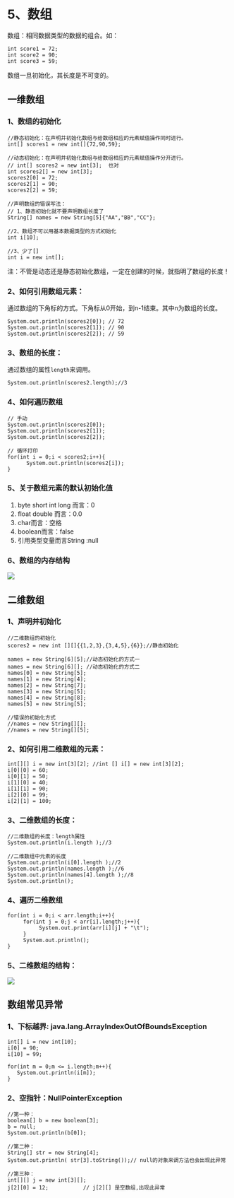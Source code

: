 # 5、数组

数组：相同数据类型的数据的组合。如： 

```
int score1 = 72;
int score2 = 90;
int score3 = 59;
```
数组一旦初始化，其长度是不可变的。

## 一维数组
### 1、数组的初始化

```
//静态初始化：在声明并初始化数组与给数组相应的元素赋值操作同时进行。
int[] scores1 = new int[]{72,90,59};       

//动态初始化：在声明并初始化数组与给数组相应的元素赋值操作分开进行。
// int[] scores2 = new int[3];  也对
int scores2[] = new int[3];                      
scores2[0] = 72;
scores2[1] = 90;
scores2[2] = 59;

//声明数组的错误写法：
// 1、静态初始化就不要声明数组长度了
String[] names = new String[5]{"AA","BB","CC"};   

//2、数组不可以用基本数据类型的方式初始化
int i[10];       

//3、少了[]
int i = new int[];
```
注：不管是动态还是静态初始化数组，一定在创建的时候，就指明了数组的长度！


### 2、如何引用数组元素：
通过数组的下角标的方式。下角标从0开始，到n-1结束。其中n为数组的长度。

```
System.out.println(scores2[0]); // 72
System.out.println(scores2[1]); // 90
System.out.println(scores2[2]); // 59
```

### 3、数组的长度：
通过数组的属性`length`来调用。

```
System.out.println(scores2.length);//3
```

### 4、如何遍历数组

```
// 手动
System.out.println(scores2[0]);
System.out.println(scores2[1]);
System.out.println(scores2[2]);

// 循环打印
for(int i = 0;i < scores2;i++){
      System.out.println(scores2[i]);
}
```

### 5、关于数组元素的默认初始化值

1. byte short int long 而言：0
2. float double 而言：0.0
3. char而言：空格
4. boolean而言：false
5. 引用类型变量而言String :null

### 6、数组的内存结构

![](http://oov0wb0gl.bkt.clouddn.com/2017-05-07-14941543419100.jpg)



## 二维数组
 
### 1、声明并初始化

```
//二维数组的初始化
scores2 = new int [][]{{1,2,3},{3,4,5},{6}};//静态初始化
  
names = new String[6][5];//动态初始化的方式一
names = new String[6][]; //动态初始化的方式二
names[0] = new String[5];
names[1] = new String[4];
names[2] = new String[7];
names[3] = new String[5];
names[4] = new String[8];
names[5] = new String[5];
  
//错误的初始化方式
//names = new String[][];
//names = new String[][5];

```

### 2、如何引用二维数组的元素：

```
int[][] i = new int[3][2]; //int [] i[] = new int[3][2];
i[0][0] = 60;
i[0][1] = 50;
i[1][0] = 40;
i[1][1] = 90;
i[2][0] = 99;
i[2][1] = 100;

```

### 3、二维数组的长度：

```                
//二维数组的长度：length属性
System.out.println(i.length );//3

//二维数组中元素的长度
System.out.println(i[0].length );//2
System.out.println(names.length );//6
System.out.println(names[4].length );//8
System.out.println();
```

### 4、遍历二维数组

```
for(int i = 0;i < arr.length;i++){
     for(int j = 0;j < arr[i].length;j++){
          System.out.print(arr[i][j] + "\t");    
     }
     System.out.println();
}
```

### 5、二维数组的结构：

![](http://oov0wb0gl.bkt.clouddn.com/2017-05-07-14941571785880.jpg)



## 数组常见异常

### 1、下标越界: java.lang.ArrayIndexOutOfBoundsException
  
```      
int[] i = new int[10];
i[0] = 90;
i[10] = 99;

for(int m = 0;m <= i.length;m++){
   System.out.println(i[m]);
}
``` 

### 2、空指针：NullPointerException

```
//第一种：
boolean[] b = new boolean[3];
b = null;
System.out.println(b[0]);
  
//第二种：
String[] str = new String[4];
System.out.println( str[3].toString());// null的对象来调方法也会出现此异常
  
//第三种：
int[][] j = new int[3][];
j[2][0] = 12;           // j[2][] 是空数组,出现此异常
```




